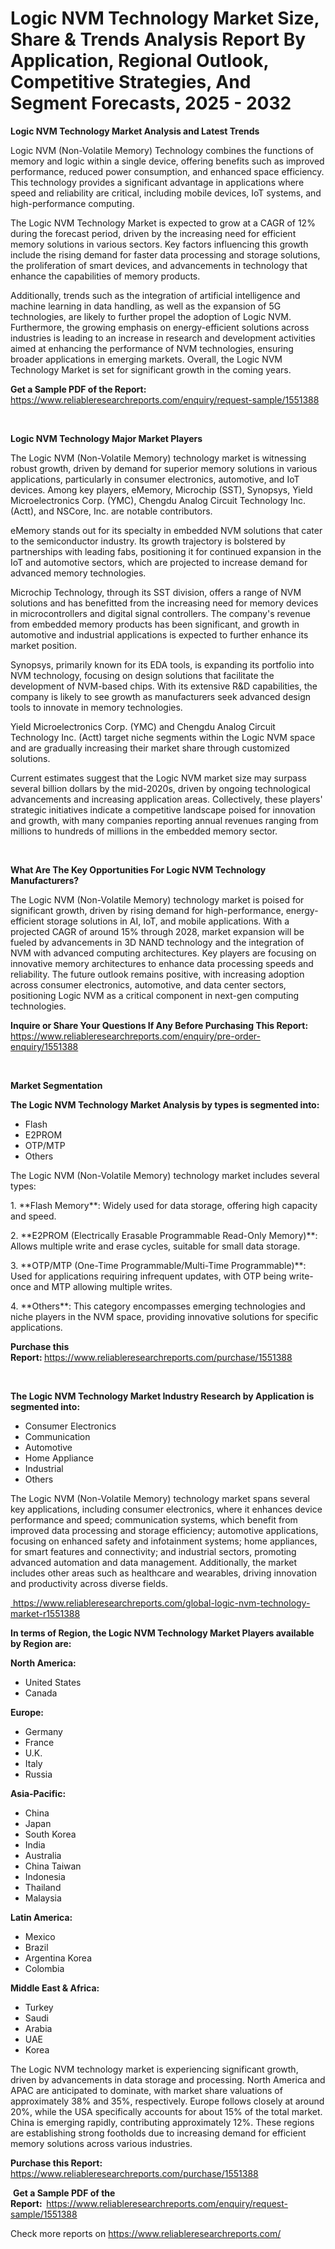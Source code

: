 <p><h1>Logic NVM Technology Market Size, Share & Trends Analysis Report By Application, Regional Outlook, Competitive Strategies, And Segment Forecasts, 2025 - 2032</h1></p><p><strong>Logic NVM Technology Market Analysis and Latest Trends</strong></p>
<p><p>Logic NVM (Non-Volatile Memory) Technology combines the functions of memory and logic within a single device, offering benefits such as improved performance, reduced power consumption, and enhanced space efficiency. This technology provides a significant advantage in applications where speed and reliability are critical, including mobile devices, IoT systems, and high-performance computing.</p><p>The Logic NVM Technology Market is expected to grow at a CAGR of 12% during the forecast period, driven by the increasing need for efficient memory solutions in various sectors. Key factors influencing this growth include the rising demand for faster data processing and storage solutions, the proliferation of smart devices, and advancements in technology that enhance the capabilities of memory products.</p><p>Additionally, trends such as the integration of artificial intelligence and machine learning in data handling, as well as the expansion of 5G technologies, are likely to further propel the adoption of Logic NVM. Furthermore, the growing emphasis on energy-efficient solutions across industries is leading to an increase in research and development activities aimed at enhancing the performance of NVM technologies, ensuring broader applications in emerging markets. Overall, the Logic NVM Technology Market is set for significant growth in the coming years.</p></p>
<p><strong>Get a Sample PDF of the Report:&nbsp;</strong> <a href="https://www.reliableresearchreports.com/enquiry/request-sample/1551388?utm_campaign=2201&utm_medium=2&utm_source=Github&utm_content=ia&utm_term=12022025&utm_id=logic-nvm-technology">https://www.reliableresearchreports.com/enquiry/request-sample/1551388</a></p>
<p>&nbsp;</p>
<p><strong>Logic NVM Technology Major Market Players</strong></p>
<p><p>The Logic NVM (Non-Volatile Memory) technology market is witnessing robust growth, driven by demand for superior memory solutions in various applications, particularly in consumer electronics, automotive, and IoT devices. Among key players, eMemory, Microchip (SST), Synopsys, Yield Microelectronics Corp. (YMC), Chengdu Analog Circuit Technology Inc. (Actt), and NSCore, Inc. are notable contributors.</p><p>eMemory stands out for its specialty in embedded NVM solutions that cater to the semiconductor industry. Its growth trajectory is bolstered by partnerships with leading fabs, positioning it for continued expansion in the IoT and automotive sectors, which are projected to increase demand for advanced memory technologies.</p><p>Microchip Technology, through its SST division, offers a range of NVM solutions and has benefitted from the increasing need for memory devices in microcontrollers and digital signal controllers. The company's revenue from embedded memory products has been significant, and growth in automotive and industrial applications is expected to further enhance its market position.</p><p>Synopsys, primarily known for its EDA tools, is expanding its portfolio into NVM technology, focusing on design solutions that facilitate the development of NVM-based chips. With its extensive R&D capabilities, the company is likely to see growth as manufacturers seek advanced design tools to innovate in memory technologies.</p><p>Yield Microelectronics Corp. (YMC) and Chengdu Analog Circuit Technology Inc. (Actt) target niche segments within the Logic NVM space and are gradually increasing their market share through customized solutions.</p><p>Current estimates suggest that the Logic NVM market size may surpass several billion dollars by the mid-2020s, driven by ongoing technological advancements and increasing application areas. Collectively, these players' strategic initiatives indicate a competitive landscape poised for innovation and growth, with many companies reporting annual revenues ranging from millions to hundreds of millions in the embedded memory sector.</p></p>
<p>&nbsp;</p>
<p><strong>What Are The Key Opportunities For Logic NVM Technology Manufacturers?</strong></p>
<p><p>The Logic NVM (Non-Volatile Memory) technology market is poised for significant growth, driven by rising demand for high-performance, energy-efficient storage solutions in AI, IoT, and mobile applications. With a projected CAGR of around 15% through 2028, market expansion will be fueled by advancements in 3D NAND technology and the integration of NVM with advanced computing architectures. Key players are focusing on innovative memory architectures to enhance data processing speeds and reliability. The future outlook remains positive, with increasing adoption across consumer electronics, automotive, and data center sectors, positioning Logic NVM as a critical component in next-gen computing technologies.</p></p>
<p><strong>Inquire or Share Your Questions If Any Before Purchasing This Report:</strong> <a href="https://www.reliableresearchreports.com/enquiry/pre-order-enquiry/1551388?utm_campaign=2201&utm_medium=2&utm_source=Github&utm_content=ia&utm_term=12022025&utm_id=logic-nvm-technology">https://www.reliableresearchreports.com/enquiry/pre-order-enquiry/1551388</a></p>
<p>&nbsp;</p>
<p><strong>Market Segmentation</strong></p>
<p><strong>The Logic NVM Technology Market Analysis by types is segmented into:</strong></p>
<p><ul><li>Flash</li><li>E2PROM</li><li>OTP/MTP</li><li>Others</li></ul></p>
<p><p>The Logic NVM (Non-Volatile Memory) technology market includes several types: </p><p>1. **Flash Memory**: Widely used for data storage, offering high capacity and speed.</p><p>2. **E2PROM (Electrically Erasable Programmable Read-Only Memory)**: Allows multiple write and erase cycles, suitable for small data storage.</p><p>3. **OTP/MTP (One-Time Programmable/Multi-Time Programmable)**: Used for applications requiring infrequent updates, with OTP being write-once and MTP allowing multiple writes.</p><p>4. **Others**: This category encompasses emerging technologies and niche players in the NVM space, providing innovative solutions for specific applications.</p></p>
<p><strong>Purchase this Report:&nbsp;</strong><a href="https://www.reliableresearchreports.com/purchase/1551388?utm_campaign=2201&utm_medium=2&utm_source=Github&utm_content=ia&utm_term=12022025&utm_id=logic-nvm-technology">https://www.reliableresearchreports.com/purchase/1551388</a></p>
<p>&nbsp;</p>
<p><strong>The Logic NVM Technology Market Industry Research by Application is segmented into:</strong></p>
<p><ul><li>Consumer Electronics</li><li>Communication</li><li>Automotive</li><li>Home Appliance</li><li>Industrial</li><li>Others</li></ul></p>
<p><p>The Logic NVM (Non-Volatile Memory) technology market spans several key applications, including consumer electronics, where it enhances device performance and speed; communication systems, which benefit from improved data processing and storage efficiency; automotive applications, focusing on enhanced safety and infotainment systems; home appliances, for smart features and connectivity; and industrial sectors, promoting advanced automation and data management. Additionally, the market includes other areas such as healthcare and wearables, driving innovation and productivity across diverse fields.</p></p>
<p><a href="https://www.reliableresearchreports.com/global-logic-nvm-technology-market-r1551388?utm_campaign=2201&utm_medium=2&utm_source=Github&utm_content=ia&utm_term=12022025&utm_id=logic-nvm-technology">&nbsp;https://www.reliableresearchreports.com/global-logic-nvm-technology-market-r1551388</a></p>
<p><strong>In terms of Region, the Logic NVM Technology Market Players available by Region are:</strong></p>
<p>
    <p> <strong> North America: </strong>
        <ul>
            <li>United States</li>
            <li>Canada</li>
        </ul>
        </p> 
    <p> <strong> Europe: </strong>
        <ul>
            <li>Germany</li>
            <li>France</li>
            <li>U.K.</li>
            <li>Italy</li>
            <li>Russia</li>
        </ul>
        </p> 
    <p> <strong> Asia-Pacific: </strong>
        <ul>
            <li>China</li>
            <li>Japan</li>
            <li>South Korea</li>
            <li>India</li>
            <li>Australia</li>
            <li>China Taiwan</li>
            <li>Indonesia</li>
            <li>Thailand</li>
            <li>Malaysia</li>
        </ul>
        </p> 
    <p> <strong> Latin America: </strong>
        <ul>
            <li>Mexico</li>
            <li>Brazil</li>
            <li>Argentina Korea</li>
            <li>Colombia</li>
        </ul>
        </p> 
    <p> <strong> Middle East & Africa: </strong>
        <ul>
            <li>Turkey</li>
            <li>Saudi</li>
            <li>Arabia</li>
            <li>UAE</li>
            <li>Korea</li>
        </ul>
    </p>
    </p>
<p><p>The Logic NVM technology market is experiencing significant growth, driven by advancements in data storage and processing. North America and APAC are anticipated to dominate, with market share valuations of approximately 38% and 35%, respectively. Europe follows closely at around 20%, while the USA specifically accounts for about 15% of the total market. China is emerging rapidly, contributing approximately 12%. These regions are establishing strong footholds due to increasing demand for efficient memory solutions across various industries.</p></p>
<p><strong>Purchase this Report: </strong><a href="https://www.reliableresearchreports.com/purchase/1551388?utm_campaign=2201&utm_medium=2&utm_source=Github&utm_content=ia&utm_term=12022025&utm_id=logic-nvm-technology">https://www.reliableresearchreports.com/purchase/1551388</a></p>
<p>&nbsp;<strong>Get a Sample PDF of the Report:&nbsp;&nbsp;</strong><a href="https://www.reliableresearchreports.com/enquiry/request-sample/1551388?utm_campaign=2201&utm_medium=2&utm_source=Github&utm_content=ia&utm_term=12022025&utm_id=logic-nvm-technology">https://www.reliableresearchreports.com/enquiry/request-sample/1551388</a></p>
<p><strong></strong></p>
<p>Check more reports on <a href="https://www.reliableresearchreports.com/?utm_campaign=2201&utm_medium=2&utm_source=Github&utm_content=ia&utm_term=12022025&utm_id=logic-nvm-technology">https://www.reliableresearchreports.com/</a></p>
